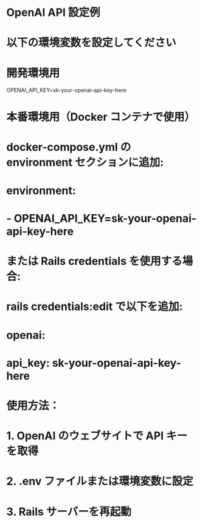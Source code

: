 # OpenAI API 設定例

# 以下の環境変数を設定してください

# 開発環境用

OPENAI_API_KEY=sk-your-openai-api-key-here

# 本番環境用（Docker コンテナで使用）

# docker-compose.yml の environment セクションに追加:

# environment:

# - OPENAI_API_KEY=sk-your-openai-api-key-here

# または Rails credentials を使用する場合:

# rails credentials:edit で以下を追加:

# openai:

# api_key: sk-your-openai-api-key-here

# 使用方法：

# 1. OpenAI のウェブサイトで API キーを取得

# 2. .env ファイルまたは環境変数に設定

# 3. Rails サーバーを再起動
